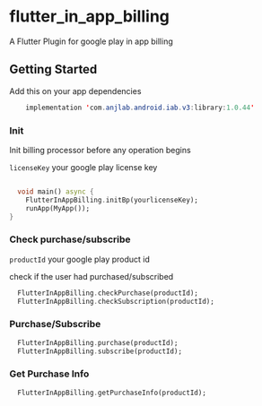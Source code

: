 # flutter_in_app_billing

A Flutter Plugin for google play in app billing

## Getting Started

Add this on your app dependencies

```java
    implementation 'com.anjlab.android.iab.v3:library:1.0.44'
```

### Init

Init billing processor before any operation begins

`licenseKey` your google play license key

```dart

  void main() async {
    FlutterInAppBilling.initBp(yourlicenseKey);
    runApp(MyApp());
}

```

### Check purchase/subscribe

`productId` your google play product id

check if the user had purchased/subscribed

```dart
  FlutterInAppBilling.checkPurchase(productId);
  FlutterInAppBilling.checkSubscription(productId);
```

### Purchase/Subscribe

```dart
  FlutterInAppBilling.purchase(productId);
  FlutterInAppBilling.subscribe(productId);

```

### Get Purchase Info
```dart
  FlutterInAppBilling.getPurchaseInfo(productId);
```